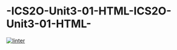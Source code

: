 # -ICS2O-Unit3-01-HTML-ICS2O-Unit3-01-HTML-
[![linter](https://github.com/logan-bourgon/-ICS2O-Unit3-01-HTML-ICS2O-Unit3-01-HTML-/workflows/linter/badge.svg)](https://github.com/marketplace/actions/super-linter)

